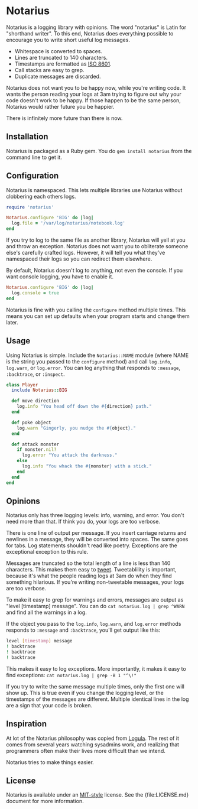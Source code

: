 Notarius
========

Notarius is a logging library with opinions. The word "notarius" is
Latin for "shorthand writer". To this end, Notarius does everything
possible to encourage you to write short useful log messages.

 * Whitespace is converted to spaces.
 * Lines are truncated to 140 characters.
 * Timestamps are formatted as [ISO 8601][].
 * Call stacks are easy to grep.
 * Duplicate messages are discarded.

Notarius does not want you to be happy now, while you're writing code.
It wants the person reading your logs at 3am trying to figure out why
your code doesn't work to be happy. If those happen to be the same
person, Notarius would rather future you be happier.

There is infinitely more future than there is now.

Installation
------------

Notarius is packaged as a Ruby gem. You do `gem install notarius` from
the command line to get it.

Configuration
-------------

Notarius is namespaced. This lets multiple libraries use Notarius
without clobbering each others logs.

```ruby
require 'notarius'

Notarius.configure 'BIG' do |log|
  log.file = '/var/log/notarius/notebook.log'
end
```

If you try to log to the same file as another library, Notarius will
yell at you and throw an exception. Notarius does not want you to
obliterate someone else's carefully crafted logs. However, it will tell
you what they've namespaced their logs so you can redirect them
elsewhere.

By default, Notarius doesn't log to anything, not even the console. If
you want console logging, you have to enable it.

```ruby
Notarius.configure 'BIG' do |log|
  log.console = true
end
```

Notarius is fine with you calling the `configure` method multiple times.
This means you can set up defaults when your program starts and change
them later.

Usage
-----

Using Notarius is simple. Include the `Notarius::NAME` module (where
NAME is the string you passed to the `configure` method) and call
`log.info`, `log.warn`, or `log.error`. You can log anything that
responds to `:message`, `:backtrace`, or `:inspect`.

```ruby
class Player
  include Notarius::BIG

  def move direction
    log.info "You head off down the #{direction} path."
  end

  def poke object
    log.warn "Gingerly, you nudge the #{object}."
  end

  def attack monster 
    if monster.nil?
      log.error "You attack the darkness."
    else
      log.info "You whack the #{monster} with a stick."
    end
  end
end
```

Opinions
--------

Notarius only has three logging levels: info, warning, and error. You
don't need more than that. If think you do, your logs are too verbose.

There is one line of output per message. If you insert carriage returns
and newlines in a message, they will be converted into spaces. The same
goes for tabs. Log statements shouldn't read like poetry. Exceptions are
the exceptional exception to this rule.

Messages are truncated so the total length of a line is less than 140
characters. This makes them easy to [tweet][]. Tweetablility is
important, because it's what the people reading logs at 3am do when they
find something hilarious. If you're writing non-tweetable messages, your
logs are too verbose.

To make it easy to grep for warnings and errors, messages are output as
"level [timestamp] message". You can do `cat notarius.log | grep ^WARN`
and find all the warnings in a log.

If the object you pass to the `log.info`, `log.warn`, and `log.error`
methods responds to `:message` and `:backtrace`, you'll get output like
this:

```bash
level [timestamp] message
! backtrace
! backtrace
! backtrace
```

This makes it easy to log exceptions. More importantly, it makes it easy
to find exceptions: `cat notarius.log | grep -B 1 "^\!"`

If you try to write the same message multiple times, only the first one
will show up. This is true even if you change the logging level, or the
timestamps of the messages are different. Multiple identical lines in
the log are a sign that your code is broken.

Inspiration
-----------

At lot of the Notarius philosophy was copied from [Logula][]. The
rest of it comes from several years watching sysadmins work, and
realizing that programmers often make their lives more difficult than we
intend.

Notarius tries to make things easier.

License
-------

Notarius is available under an [MIT-style][] license. See the
{file:LICENSE.md} document for more information.

[Logula]: https://github.com/codahale/logula "Logula is a Scala library which provides a sane log output format and easy-to-use mixin for adding logging to your code."
[MIT-style]:  http://opensource.org/license/MIT "Open Source Initiative OSI - The MIT License"
[ISO 8601]: http://en.wikipedia.org/wiki/ISO_8601 "An international standard covering the exchange of date and time related data."
[tweet]: https://twitter.com/ "Twitter"

